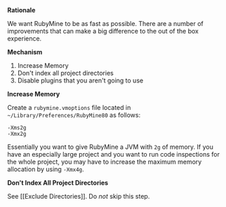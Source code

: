 **Rationale**

We want RubyMine to be as fast as possible.
There are a number of improvements that can make a big difference to the out of the box experience.

**Mechanism**

1. Increase Memory
1. Don't index all project directories
1. Disable plugins that you aren't going to use

**Increase Memory**

Create a `rubymine.vmoptions` file located in `~/Library/Preferences/RubyMine80` as follows:

    -Xms2g
    -Xmx2g

Essentially you want to give RubyMine a JVM with `2g` of memory.
If you have an especially large project and you want to run code inspections for the whole project,
you may have to increase the maximum memory allocation by using `-Xmx4g`.

**Don't Index All Project Directories**

See [[Exclude Directories]]. Do _not_ skip this step.
